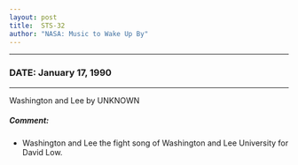 ```yaml
---
layout: post
title:  STS-32
author: "NASA: Music to Wake Up By"
---
```


----
### DATE: January 17, 1990
----
Washington and Lee by UNKNOWN

##### Comment:
* Washington and Lee the fight song of Washington and Lee University for David Low.
